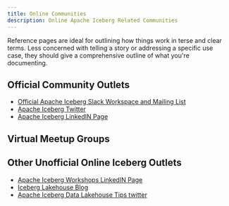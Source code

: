 ```yaml
---
title: Online Communities
description: Online Apache Iceberg Related Communities
---
```


Reference pages are ideal for outlining how things work in terse and clear terms.
Less concerned with telling a story or addressing a specific use case, they should give a comprehensive outline of what you're documenting.

## Official Community Outlets

- [Official Apache Iceberg Slack Workspace and Mailing List](https://iceberg.apache.org/community/)
- [Apache Iceberg Twitter](https://x.com/apacheiceberg?lang=en)
- [Apache Iceberg LinkedIN Page](https://www.linkedin.com/company/apacheiceberg/)

## Virtual Meetup Groups

## Other Unofficial Online Iceberg Outlets
- [Apache Iceberg Workshops LinkedIN Page](https://www.linkedin.com/company/93113913/admin/feed/posts/)
- [Iceberg Lakehouse Blog](https://blog.iceberglakehouse.com)
- [Apache Iceberg Data Lakehouse Tips twitter](https://twitter.com/icebergdatalake)

